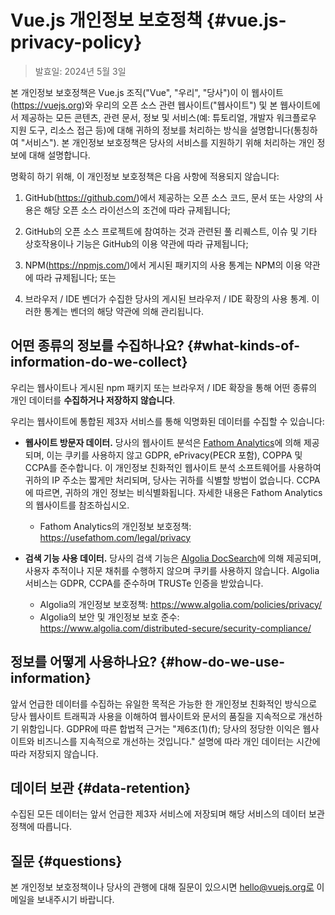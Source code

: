 # Vue.js 개인정보 보호정책 {#vue.js-privacy-policy}

> 발효일: 2024년 5월 3일

본 개인정보 보호정책은 Vue.js 조직("Vue", "우리", "당사")이 이 웹사이트(https://vuejs.org)와 우리의 오픈 소스 관련 웹사이트("웹사이트") 및 본 웹사이트에서 제공하는 모든 콘텐츠, 관련 문서, 정보 및 서비스(예: 튜토리얼, 개발자 워크플로우 지원 도구, 리소스 접근 등)에 대해 귀하의 정보를 처리하는 방식을 설명합니다(통칭하여 "서비스"). 본 개인정보 보호정책은 당사의 서비스를 지원하기 위해 처리하는 개인 정보에 대해 설명합니다.

명확히 하기 위해, 이 개인정보 보호정책은 다음 사항에 적용되지 않습니다:

1. GitHub(https://github.com/)에서 제공하는 오픈 소스 코드, 문서 또는 사양의 사용은 해당 오픈 소스 라이선스의 조건에 따라 규제됩니다;

2. GitHub의 오픈 소스 프로젝트에 참여하는 것과 관련된 풀 리퀘스트, 이슈 및 기타 상호작용이나 기능은 GitHub의 이용 약관에 따라 규제됩니다;

3. NPM(https://npmjs.com/)에서 게시된 패키지의 사용 통계는 NPM의 이용 약관에 따라 규제됩니다; 또는

4. 브라우저 / IDE 벤더가 수집한 당사의 게시된 브라우저 / IDE 확장의 사용 통계. 이러한 통계는 벤더의 해당 약관에 의해 관리됩니다.

## 어떤 종류의 정보를 수집하나요? {#what-kinds-of-information-do-we-collect}

우리는 웹사이트나 게시된 npm 패키지 또는 브라우저 / IDE 확장을 통해 어떤 종류의 개인 데이터를 **수집하거나 저장하지 않습니다**.

우리는 웹사이트에 통합된 제3자 서비스를 통해 익명화된 데이터를 수집할 수 있습니다:

- **웹사이트 방문자 데이터.** 당사의 웹사이트 분석은 [Fathom Analytics](https://usefathom.com/)에 의해 제공되며, 이는 쿠키를 사용하지 않고 GDPR, ePrivacy(PECR 포함), COPPA 및 CCPA를 준수합니다. 이 개인정보 친화적인 웹사이트 분석 소프트웨어를 사용하여 귀하의 IP 주소는 짧게만 처리되며, 당사는 귀하를 식별할 방법이 없습니다. CCPA에 따르면, 귀하의 개인 정보는 비식별화됩니다. 자세한 내용은 Fathom Analytics의 웹사이트를 참조하십시오.

  - Fathom Analytics의 개인정보 보호정책: https://usefathom.com/legal/privacy

- **검색 기능 사용 데이터.** 당사의 검색 기능은 [Algolia DocSearch](https://docsearch.algolia.com/)에 의해 제공되며, 사용자 추적이나 지문 채취를 수행하지 않으며 쿠키를 사용하지 않습니다. Algolia 서비스는 GDPR, CCPA를 준수하며 TRUSTe 인증을 받았습니다.

  - Algolia의 개인정보 보호정책: https://www.algolia.com/policies/privacy/
  - Algolia의 보안 및 개인정보 보호 준수: https://www.algolia.com/distributed-secure/security-compliance/

## 정보를 어떻게 사용하나요? {#how-do-we-use-information}

앞서 언급한 데이터를 수집하는 유일한 목적은 가능한 한 개인정보 친화적인 방식으로 당사 웹사이트 트래픽과 사용을 이해하여 웹사이트와 문서의 품질을 지속적으로 개선하기 위함입니다. GDPR에 따른 합법적 근거는 "제6조(1)(f); 당사의 정당한 이익은 웹사이트와 비즈니스를 지속적으로 개선하는 것입니다." 설명에 따라 개인 데이터는 시간에 따라 저장되지 않습니다.

## 데이터 보관 {#data-retention}

수집된 모든 데이터는 앞서 언급한 제3자 서비스에 저장되며 해당 서비스의 데이터 보관 정책에 따릅니다.

## 질문 {#questions}

본 개인정보 보호정책이나 당사의 관행에 대해 질문이 있으시면 hello@vuejs.org로 이메일을 보내주시기 바랍니다.

